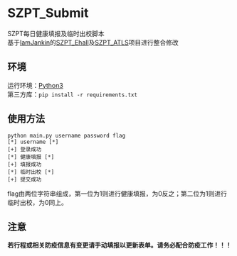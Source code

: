 # SZPT_Submit
SZPT每日健康填报及临时出校脚本  
基于[IamJankin](https://github.com/IamJankin)的[SZPT_Ehall](https://github.com/IamJankin/SZPT_Ehall)及[SZPT_ATLS](https://github.com/IamJankin/SZPT_ATLS)项目进行整合修改  

## 环境
运行环境：[Python3](https://www.python.org/)  
第三方库：`pip install -r requirements.txt`  

## 使用方法
```
python main.py username password flag
[*] username [*]
[+] 登录成功
[*] 健康填报 [*]
[+] 填报成功
[*] 临时出校 [*]
[+] 提交成功
```
flag由两位字符串组成，第一位为1则进行健康填报，为0反之；第二位为1则进行临时出校，为0同上。  

## 注意
**若行程或相关防疫信息有变更请手动填报以更新表单。请务必配合防疫工作！！！**
